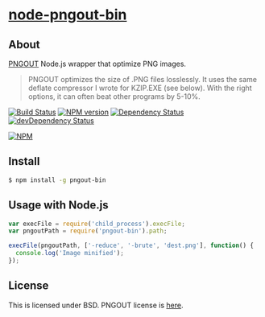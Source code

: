 # [node-pngout-bin](https://npmjs.org/package/pngout-bin)

## About

[PNGOUT](http://pmt.sourceforge.net/pngout/) Node.js wrapper that optimize PNG images.

> PNGOUT optimizes the size of .PNG files losslessly. It uses the same deflate compressor I wrote for KZIP.EXE (see below). With the right options, it can often beat other programs by 5-10%.

[![Build Status](https://travis-ci.org/1000ch/node-pngout-bin.png?branch=master)](https://travis-ci.org/1000ch/node-pngout-bin)
[![NPM version](https://badge.fury.io/js/pngout-bin.png)](http://badge.fury.io/js/pngout-bin)
[![Dependency Status](https://david-dm.org/1000ch/node-pngout-bin.png)](https://david-dm.org/1000ch/node-pngout-bin)
[![devDependency Status](https://david-dm.org/1000ch/node-pngout-bin/dev-status.png)](https://david-dm.org/1000ch/node-pngout-bin#info=devDependencies)

[![NPM](https://nodei.co/npm/pngout-bin.png)](https://nodei.co/npm/pngout-bin/)

## Install

```sh
$ npm install -g pngout-bin
```

## Usage with Node.js

```js
var execFile = require('child_process').execFile;
var pngoutPath = require('pngout-bin').path;

execFile(pngoutPath, ['-reduce', '-brute', 'dest.png'], function() {
  console.log('Image minified');
});
```

## License

This is licensed under BSD.
PNGOUT license is [here](http://advsys.net/ken/utils.htm#pngoutkziplicense).